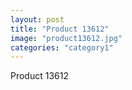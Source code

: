```yaml
---
layout: post
title: "Product 13612"
image: "product13612.jpg"
categories: "category1"
---
```

Product 13612
